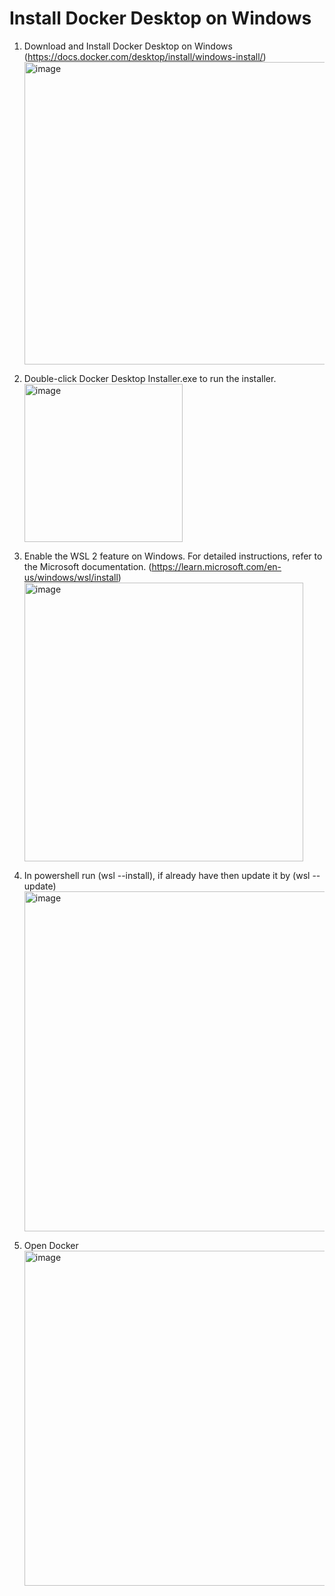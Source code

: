 # Install Docker Desktop on Windows

1. Download and Install Docker Desktop on Windows (https://docs.docker.com/desktop/install/windows-install/)
   <img width="484" alt="image" src="https://github.com/SyakeerRahman/Data-Tools-Install/assets/105381652/109001f7-6416-4b98-8719-38f7ee7ea757">

3. Double-click Docker Desktop Installer.exe to run the installer.
   <img width="253" alt="image" src="https://github.com/SyakeerRahman/Data-Tools-Install/assets/105381652/c512fdd1-3f8c-4996-933f-bbca6618fb62">

5. Enable the WSL 2 feature on Windows. For detailed instructions, refer to the Microsoft documentation. (https://learn.microsoft.com/en-us/windows/wsl/install)
   <img width="446" alt="image" src="https://github.com/SyakeerRahman/Data-Tools-Install/assets/105381652/f03a492d-1ec6-48c5-bde7-339998d9e7d1">

7. In powershell run (wsl --install), if already have then update it by (wsl --update)
   <img width="544" alt="image" src="https://github.com/SyakeerRahman/Data-Tools-Install/assets/105381652/b0e31520-2bf2-4864-8ee4-088f5cc476ac">

9. Open Docker
    <img width="536" alt="image" src="https://github.com/SyakeerRahman/Data-Tools-Install/assets/105381652/73ab8c5d-2c8a-4d24-bf1a-bbd422801322">
